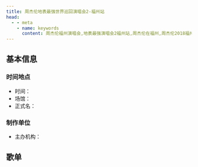 ```yaml
---
title: 周杰伦地表最强世界巡回演唱会2-福州站
head:
  - - meta
    - name: keywords
      content: 周杰伦福州演唱会,地表最强演唱会2福州站,周杰伦在福州,周杰伦2018福州演唱会
---
```

## 基本信息

### 时间地点
- 时间：
- 场馆：
- 正式名：

### 制作单位
- 主办机构：

## 歌单